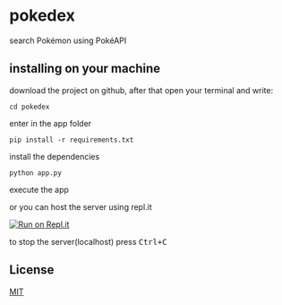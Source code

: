 # pokedex

search Pokémon using PokéAPI
## installing on your machine

download the project on github, after that open your terminal and write:

```
cd pokedex
```
enter in the app folder
```
pip install -r requirements.txt
```
install the dependencies
```
python app.py
```
execute the app

or you can host the server using repl.it

[![Run on Repl.it](https://repl.it/badge/github/Los-had/pokedex)](https://repl.it/github/Los-had/pokedex)

to stop the server(localhost) press <kbd>Ctrl</kbd><kbd>+</kbd><kbd>C</kbd>

## License
[MIT](LICENSE)
